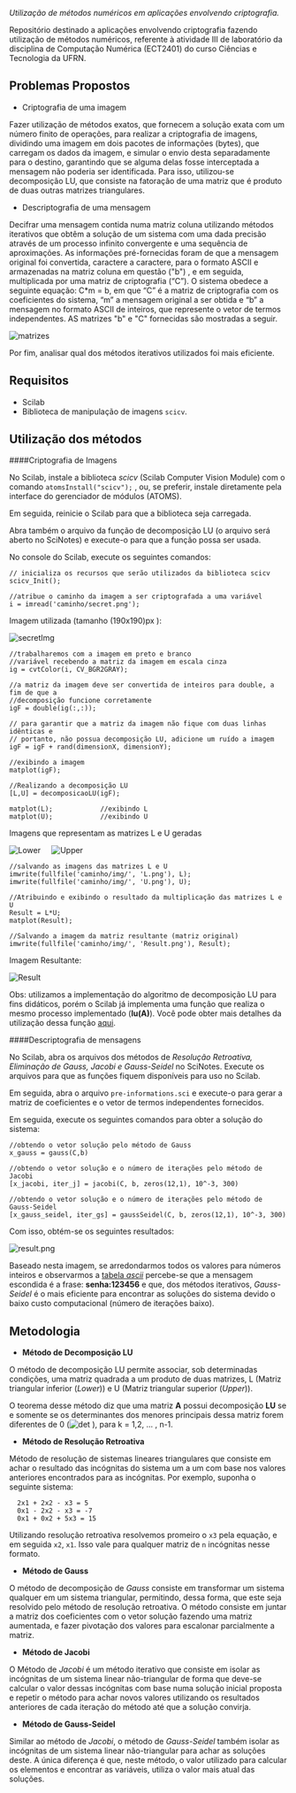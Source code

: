_Utilização de métodos numéricos em aplicações envolvendo criptografia._

Repositório destinado a aplicações envolvendo criptografia fazendo utilização de métodos 
numéricos, referente à atividade III de laboratório da disciplina de Computação Numérica 
(ECT2401) do curso Ciências e Tecnologia da UFRN.

## Problemas Propostos

- Criptografia de uma imagem

Fazer utilização de métodos exatos, que fornecem a solução exata com um número finito de 
operações, para realizar a criptografia de imagens, dividindo uma imagem em dois pacotes 
de informações (bytes), que carregam os dados da imagem, e simular o envio desta 
separadamente para o destino, garantindo que se alguma delas fosse interceptada a mensagem
não poderia ser identificada. Para isso, utilizou-se decomposição LU, que consiste na 
fatoração de uma matriz que é produto de duas outras matrizes triangulares.

- Descriptografia de uma mensagem

Decifrar uma mensagem contida numa matriz coluna utilizando métodos iterativos que 
obtêm a solução de um sistema com uma dada precisão através de um processo infinito 
convergente e uma sequência de aproximações. As informações pré-fornecidas foram de 
que a mensagem original foi convertida, caractere a caractere, para o formato ASCII 
e armazenadas na matriz coluna em questão ("b") , e em seguida, multiplicada por uma matriz 
de criptografia (“C”). O sistema obedece a seguinte equação: C*m = b, em que “C” é a matriz 
de criptografia com os coeficientes do sistema, “m” a mensagem original a ser obtida e “b” 
a mensagem no formato ASCII de inteiros, que represente o vetor de termos independentes. AS 
matrizes "b" e "C" fornecidas são mostradas a seguir.

![matrizes](msg/b-C.png)

Por fim, analisar qual dos métodos iterativos utilizados foi mais eficiente.


## Requisitos

- Scilab
- Biblioteca de manipulação de imagens `scicv`.


## Utilização dos métodos

####Criptografia de Imagens

No Scilab, instale a biblioteca _scicv_ (Scilab Computer Vision Module) com o comando
`atomsInstall("scicv");` , ou, se preferir, instale diretamente pela interface do 
gerenciador de módulos (ATOMS).

Em seguida, reinicie o Scilab para que a biblioteca seja carregada.

Abra também o arquivo da função de decomposição LU (o arquivo será aberto no SciNotes) 
e execute-o para que a função possa ser usada.

No console do Scilab, execute os seguintes comandos:

``` 
// inicializa os recursos que serão utilizados da biblioteca scicv
scicv_Init();

//atribue o caminho da imagem a ser criptografada a uma variável
i = imread('caminho/secret.png');
```
Imagem utilizada (tamanho (190x190)px ):

![secretImg](img/secret.png)


```
//trabalharemos com a imagem em preto e branco
//variável recebendo a matriz da imagem em escala cinza
ig = cvtColor(i, CV_BGR2GRAY);

//a matriz da imagem deve ser convertida de inteiros para double, a fim de que a 
//decomposição funcione corretamente
igF = double(ig(:,:));

// para garantir que a matriz da imagem não fique com duas linhas idênticas e 
// portanto, não possua decomposição LU, adicione um ruído a imagem 
igF = igF + rand(dimensionX, dimensionY);

//exibindo a imagem
matplot(igF);

//Realizando a decomposição LU
[L,U] = decomposicaoLU(igF);

matplot(L);            //exibindo L
matplot(U);            //exibindo U
```
Imagens que representam as matrizes L e U geradas

![Lower](img/L.png) &nbsp; &nbsp; ![Upper](img/U.png)

```
//salvando as imagens das matrizes L e U
imwrite(fullfile('caminho/img/', 'L.png'), L);
imwrite(fullfile('caminho/img/', 'U.png'), U);

//Atribuindo e exibindo o resultado da multiplicação das matrizes L e U
Result = L*U;
matplot(Result);

//Salvando a imagem da matriz resultante (matriz original)
imwrite(fullfile('caminho/img/', 'Result.png'), Result);
```
Imagem Resultante:

![Result](img/Result.png)

Obs: utilizamos a implementação do algoritmo de decomposição LU para fins didáticos, porém 
o Scilab já implementa uma função que realiza o mesmo processo implementado (**lu(A)**). Você 
pode obter mais detalhes da utilização dessa função [aqui](https://help.scilab.org/doc/6.0.0/en_US/lu.html).



####Descriptografia de mensagens

No Scilab, abra os arquivos dos métodos de _Resolução Retroativa, Eliminação de Gauss, Jacobi 
e Gauss-Seidel_ no SciNotes. Execute os arquivos para que as funções fiquem disponíveis para 
uso no Scilab.

Em seguida, abra o arquivo `pre-informations.sci` e execute-o para gerar a matriz de coeficientes 
e o vetor de termos independentes fornecidos.

Em seguida, execute os seguintes comandos para obter a solução do sistema:
```
//obtendo o vetor solução pelo método de Gauss
x_gauss = gauss(C,b)

//obtendo o vetor solução e o número de iterações pelo método de Jacobi
[x_jacobi, iter_j] = jacobi(C, b, zeros(12,1), 10^-3, 300)

//obtendo o vetor solução e o número de iterações pelo método de Gauss-Seidel
[x_gauss_seidel, iter_gs] = gaussSeidel(C, b, zeros(12,1), 10^-3, 300)
```
Com isso, obtém-se os seguintes resultados:

![result.png](msg/result.png)

Baseado nesta imagem, se arredondarmos todos os valores para números inteiros e observarmos 
a [tabela _ascii_](https://www.asciitable.com/) percebe-se que a mensagem escondida é a 
frase: **senha:123456** e que, dos métodos iterativos, _Gauss-Seidel_ é o mais eficiente para
encontrar as soluções do sistema devido o baixo custo computacional (número de iterações baixo).


## Metodologia

- **Método de Decomposição LU**

O método de decomposição LU permite associar, sob determinadas condições, uma matriz 
quadrada a um produto de duas matrizes, L (Matriz triangular inferior (*Lower*)) e U 
(Matriz triangular superior (*Upper*)).

O teorema desse método diz que uma matriz **A** possui decomposição **LU** se e 
somente se os determinantes dos menores principais dessa matriz forem diferentes 
de 0 (![det](http://www.sciweavers.org/upload/Tex2Img_1523134933/render.png) ), para 
k = 1,2, ... , n-1.


- **Método de Resolução Retroativa**

Método de resolução de sistemas lineares triangulares que consiste em achar o resultado 
das incógnitas do sistema um a um com base nos valores anteriores encontrados para as 
incógnitas.
Por exemplo, suponha o seguinte sistema:
```
  2x1 + 2x2 - x3 = 5
  0x1 - 2x2 - x3 = -7
  0x1 + 0x2 + 5x3 = 15
```
Utilizando resolução retroativa resolvemos promeiro o `x3` pela equação, e em seguida 
`x2`, `x1`. Isso vale para qualquer matriz de `n` incógnitas nesse formato.


- **Método de Gauss**

O método de decomposição de _Gauss_ consiste em transformar um sistema qualquer em um sistema 
triangular, permitindo, dessa forma, que este seja resolvido pelo método de resolução 
retroativa.
O método consiste em juntar a matriz dos coeficientes com o vetor solução fazendo uma matriz
aumentada, e fazer pivotação dos valores para escalonar parcialmente a matriz.


- **Método de Jacobi**

O Método de _Jacobi_ é um método iterativo que consiste em isolar as incógnitas de um sistema 
linear não-triangular de forma que deve-se calcular o valor dessas incógnitas com base numa 
solução inicial proposta e repetir o método para achar novos valores utilizando os resultados 
anteriores de cada iteração do método até que a solução convirja.


- **Método de Gauss-Seidel**

Similar ao método de _Jacobi_, o método de _Gauss-Seidel_ também isolar as incógnitas de um 
sistema linear não-triangular para achar as soluções deste. A única diferença é que, neste 
método, o valor utilizado para calcular os elementos e encontrar as variáveis, utiliza o 
valor mais atual das soluções.
 

